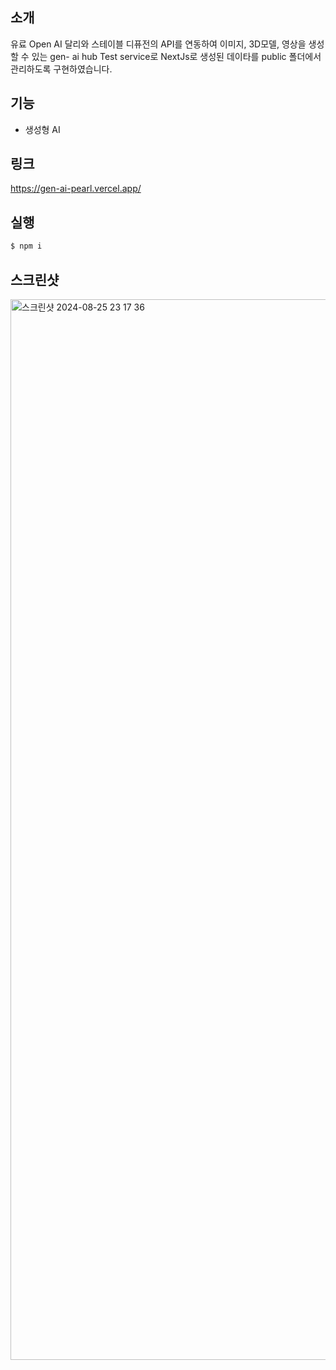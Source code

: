 ## 소개
유료 Open AI 달리와 스테이블 디퓨전의 API를 연동하여 이미지, 3D모델, 영상을 생성할 수 있는 gen- ai hub Test service로 
NextJs로 생성된 데이타를 public 폴더에서 관리하도록 구현하였습니다.  

## 기능
- 생성형 AI
  
## 링크
https://gen-ai-pearl.vercel.app/

## 실행
```bash
$ npm i 
```

## 스크린샷
<img width="1697" alt="스크린샷 2024-08-25 23 17 36" src="https://github.com/user-attachments/assets/5229dc99-d9dc-43a4-aa89-8ed234177190">

